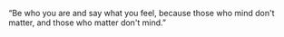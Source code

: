 “Be who you are and say what you feel, because those who mind don't matter, and those who matter don't mind.”
